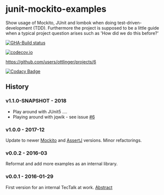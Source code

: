 # junit-mockito-examples
Show usage of Mockito, JUnit and lombok when doing test-driven-development (TDD).
Furthermore the project is supposed to be a little guide when a typical project question arises such as 'How did we do this before?'

[![GHA-Build status](https://github.com/ottlinger/junit-mockito-examples/actions/workflows/maven.yml/badge.svg)](https://github.com/ottlinger/junit-mockito-examples/actions)

[![codecov.io](http://codecov.io/github/ottlinger/junit-mockito-examples/coverage.svg?branch=master)](http://codecov.io/github/ottlinger/junit-mockito-examples?branch=master)

https://github.com/users/ottlinger/projects/6

[![Codacy Badge](https://app.codacy.com/project/badge/Grade/2b52901594704393b492ee391fdf8b1c)](https://www.codacy.com/gh/ottlinger/junit-mockito-examples/dashboard)
## History
### v1.1.0-SNAPSHOT - 2018

* Play around with JUnit5 ....
* Playing around with jqwik - see issue [#6](./issues/6)

### v1.0.0 - 2017-12
Update to newer [Mockito](https://site.mockito.org/) and [AssertJ](https://joel-costigliola.github.io/assertj/) versions. Minor refactorings.

### v0.0.2 - 2016-03
Reformat and add more examples as an internal library.

### v0.0.1 - 2016-01-29
First version for an internal TecTalk at work. [Abstract](abstract.md)
